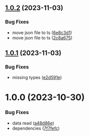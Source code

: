 ## [1.0.2](https://github.com/mloetkemann/a8-bible-reference/compare/v1.0.1...v1.0.2) (2023-11-03)


### Bug Fixes

* move json file to ts ([6e8c3d1](https://github.com/mloetkemann/a8-bible-reference/commit/6e8c3d12c7817a6ccc2193b4c6d6a667a2f00938))
* move json file to ts ([2c8a675](https://github.com/mloetkemann/a8-bible-reference/commit/2c8a675d80324cb1a4b897192b4dda79fc3b68fa))

## [1.0.1](https://github.com/mloetkemann/a8-bible-reference/compare/v1.0.0...v1.0.1) (2023-11-03)


### Bug Fixes

* missing types ([e2d591e](https://github.com/mloetkemann/a8-bible-reference/commit/e2d591eb117775536e6e5ea58f15c233189205d4))

# 1.0.0 (2023-10-30)


### Bug Fixes

* data read ([a48d86e](https://github.com/mloetkemann/a8-bible-reference/commit/a48d86ee938643f8d646f12d9aee4ecc3a21bf41))
* dependencies ([7f7fefc](https://github.com/mloetkemann/a8-bible-reference/commit/7f7fefc2ac1f0bbbc37756ba516b795a8ba225e6))
